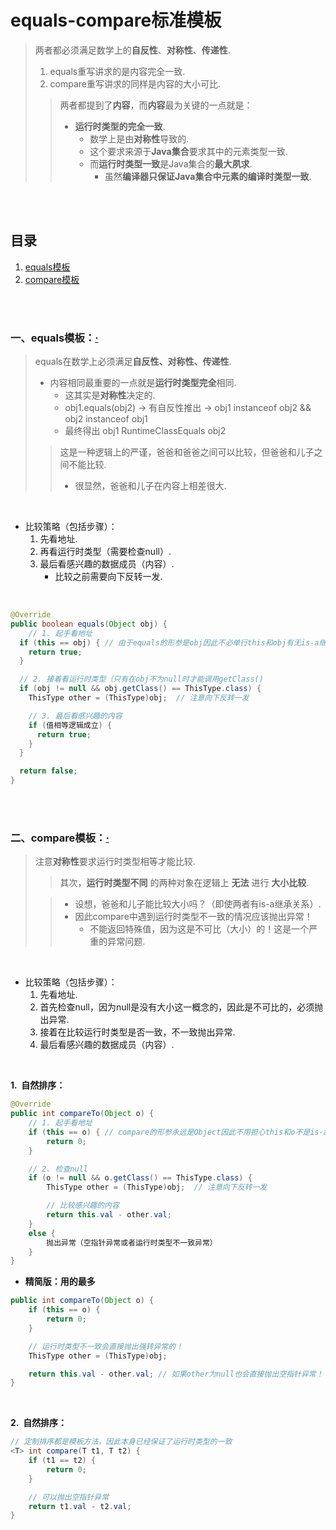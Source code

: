 # equals-compare标准模板
> 两者都必须满足数学上的**自反性**、**对称性**、**传递性**.
>
> 1. equals重写讲求的是内容完全一致.
> 2. compare重写讲求的同样是内容的大小可比.
>
>> 两者都提到了**内容**，而**内容**最为关键的一点就是：
>> - **运行时类型的完全一致**.
>>    - 数学上是由**对称性**导致的.
>>    - 这个要求来源于**Java集合**要求其中的元素类型一致.
>>    - 而**运行时类型一致**是Java集合的**最大夙求**.
>>       - 虽然**编译器只保证Java集合中元素的编译时类型一致**.

<br><br>

## 目录

1. [equals模板](#一equals模板)
2. [compare模板](#二compare模板)

<br><br>

### 一、equals模板：[·](#目录)
> equals在数学上必须满足**自反性、对称性、传递性**.
>
> - 内容相同最重要的一点就是**运行时类型完全**相同.
>   - 这其实是**对称性**决定的.
>   - obj1.equals(obj2) -> 有自反性推出 -> obj1 instanceof obj2 && obj2 instanceof obj1
>   - 最终得出 obj1 RuntimeClassEquals obj2
>
>> 这是一种逻辑上的严谨，爸爸和爸爸之间可以比较，但爸爸和儿子之间不能比较.
>>
>> - 很显然，爸爸和儿子在内容上相差很大.

<br>

- 比较策略（包括步骤）：
   1. 先看地址.
   2. 再看运行时类型（需要检查null）.
   3. 最后看感兴趣的数据成员（内容）.
      - 比较之前需要向下反转一发.

<br>

```Java
@Override
public boolean equals(Object obj) {
    // 1. 起手看地址
  if (this == obj) { // 由于equals的形参是obj因此不必单行this和obj有无is-a继承关系
    return true;
  }

  // 2. 接着看运行时类型（只有在obj不为null时才能调用getClass()
  if (obj != null && obj.getClass() == ThisType.class) {
    ThisType other = (ThisType)obj;  // 注意向下反转一发

    // 3. 最后看感兴趣的内容
    if (值相等逻辑成立) {
      return true;
    }
  }

  return false;
}
```

<br><br>

### 二、compare模板：[·](#目录)
> 注意**对称性**要求运行时类型相等才能比较.
>
>> 其次，**运行时类型不同** 的两种对象在逻辑上 **无法** 进行 **大小比较**.
>
>> - 设想，爸爸和儿子能比较大小吗？（即使两者有is-a继承关系）.
>> - 因此compare中遇到运行时类型不一致的情况应该抛出异常！
>>    - 不能返回特殊值，因为这是不可比（大小）的！这是一个严重的异常问题.

<br>

- 比较策略（包括步骤）：
   1. 先看地址.
   2. 首先检查null，因为null是没有大小这一概念的，因此是不可比的，必须抛出异常.
   3. 接着在比较运行时类型是否一致，不一致抛出异常.
   4. 最后看感兴趣的数据成员（内容）.

<br>

**1.&nbsp; 自然排序：**

```Java
@Override
public int compareTo(Object o) {
    // 1. 起手看地址
    if (this == o) { // compare的形参永远是Object因此不用担心this和o不是is-a继承关系
        return 0;
    }

    // 2. 检查null
    if (o != null && o.getClass() == ThisType.class) {
        ThisType other = (ThisType)obj;  // 注意向下反转一发

        // 比较感兴趣的内容
        return this.val - other.val;
    }
    else {
        抛出异常（空指针异常或者运行时类型不一致异常）
    }
}
```

- **精简版：用的最多**

```Java
public int compareTo(Object o) {
    if (this == o) {
        return 0;
    }

    // 运行时类型不一致会直接抛出强转异常的！
    ThisType other = (ThisType)obj;

    return this.val - other.val; // 如果other为null也会直接抛出空指针异常！
}
```

<br>

**2.&nbsp; 自然排序：**

```Java
// 定制排序都是模板方法，因此本身已经保证了运行时类型的一致
<T> int compare(T t1, T t2) {
    if (t1 == t2) {
        return 0;
    }

    // 可以抛出空指针异常
    return t1.val - t2.val;
}
```
